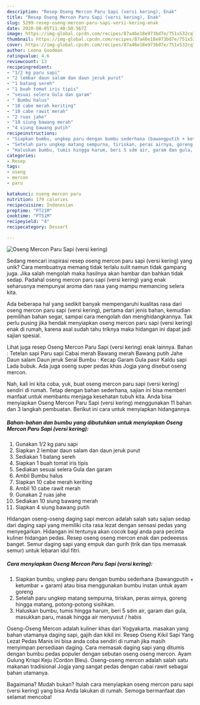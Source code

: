 ```yaml
---
description: "Resep Oseng Mercon Paru Sapi (versi kering), Enak"
title: "Resep Oseng Mercon Paru Sapi (versi kering), Enak"
slug: 5299-resep-oseng-mercon-paru-sapi-versi-kering-enak
date: 2020-08-05T11:48:50.567Z
image: https://img-global.cpcdn.com/recipes/87a46e18e973bd7e/751x532cq70/oseng-mercon-paru-sapi-versi-kering-foto-resep-utama.jpg
thumbnail: https://img-global.cpcdn.com/recipes/87a46e18e973bd7e/751x532cq70/oseng-mercon-paru-sapi-versi-kering-foto-resep-utama.jpg
cover: https://img-global.cpcdn.com/recipes/87a46e18e973bd7e/751x532cq70/oseng-mercon-paru-sapi-versi-kering-foto-resep-utama.jpg
author: Leona Goodman
ratingvalue: 4.6
reviewcount: 13
recipeingredient:
- "1/2 kg paru sapi"
- "2 lembar daun salam dan daun jeruk purut"
- "1 batang sereh"
- "1 buah tomat iris tipis"
- "sesuai selera Gula dan garam"
- " Bumbu halus"
- "10 cabe merah keriting"
- "10 cabe rawit merah"
- "2 ruas jahe"
- "10 siung bawang merah"
- "4 siung bawang putih"
recipeinstructions:
- "Siapkan bumbu, ungkep paru dengan bumbu sederhana (bawangputih + ketumbar + garam) atau bisa menggunakan bumbu instan untuk ayam goreng"
- "Setelah paru ungkep matang sempurna, tiriskan, peras airnya, goreng hingga matang, potong-potong sisihkan."
- "Haluskan bumbu, tumis hingga harum, beri 5 sdm air, garam dan gula, masukkan paru, masak hingga air menyusut / habis"
categories:
- Resep
tags:
- oseng
- mercon
- paru

katakunci: oseng mercon paru 
nutrition: 179 calories
recipecuisine: Indonesian
preptime: "PT21M"
cooktime: "PT51M"
recipeyield: "4"
recipecategory: Dessert

---
```



![Oseng Mercon Paru Sapi (versi kering)](https://img-global.cpcdn.com/recipes/87a46e18e973bd7e/751x532cq70/oseng-mercon-paru-sapi-versi-kering-foto-resep-utama.jpg)

Sedang mencari inspirasi resep oseng mercon paru sapi (versi kering) yang unik? Cara membuatnya memang tidak terlalu sulit namun tidak gampang juga. Jika salah mengolah maka hasilnya akan hambar dan bahkan tidak sedap. Padahal oseng mercon paru sapi (versi kering) yang enak seharusnya mempunyai aroma dan rasa yang mampu memancing selera kita.

Ada beberapa hal yang sedikit banyak mempengaruhi kualitas rasa dari oseng mercon paru sapi (versi kering), pertama dari jenis bahan, kemudian pemilihan bahan segar, sampai cara mengolah dan menghidangkannya. Tak perlu pusing jika hendak menyiapkan oseng mercon paru sapi (versi kering) enak di rumah, karena asal sudah tahu triknya maka hidangan ini dapat jadi sajian spesial.

Lihat juga resep Oseng Mercon Paru Sapi (versi kering) enak lainnya. Bahan : Tetelan sapi Paru sapi Cabai merah Bawang merah Bawang putih Jahe Daun salam Daun jeruk Serai Bumbu : Kecap Garam Gula pasir Kaldu sapi Lada bubuk. Ada juga oseng super pedas khas Jogja yang disebut oseng mercon.


Nah, kali ini kita coba, yuk, buat oseng mercon paru sapi (versi kering) sendiri di rumah. Tetap dengan bahan sederhana, sajian ini bisa memberi manfaat untuk membantu menjaga kesehatan tubuh kita. Anda bisa menyiapkan Oseng Mercon Paru Sapi (versi kering) menggunakan 11 bahan dan 3 langkah pembuatan. Berikut ini cara untuk menyiapkan hidangannya.

<!--inarticleads1-->

##### Bahan-bahan dan bumbu yang dibutuhkan untuk menyiapkan Oseng Mercon Paru Sapi (versi kering):

1. Gunakan 1/2 kg paru sapi
1. Siapkan 2 lembar daun salam dan daun jeruk purut
1. Sediakan 1 batang sereh
1. Siapkan 1 buah tomat iris tipis
1. Sediakan sesuai selera Gula dan garam
1. Ambil  Bumbu halus
1. Siapkan 10 cabe merah keriting
1. Ambil 10 cabe rawit merah
1. Gunakan 2 ruas jahe
1. Sediakan 10 siung bawang merah
1. Siapkan 4 siung bawang putih


Hidangan oseng-oseng daging sapi mercon adalah salah satu sajian sedap dari daging sapi yang memiliki cita rasa lezat dengan sensasi pedas yang menyegarkan. Hidangan ini tentunya akan cocok bagi anda para pecinta kuliner hidangan pedas. Resep oseng oseng mercon enak dan pedeeesss banget. Semur daging sapi yang empuk dan gurih (trik dan tips memasak semur) untuk lebaran idul fitri. 

<!--inarticleads2-->

##### Cara menyiapkan Oseng Mercon Paru Sapi (versi kering):

1. Siapkan bumbu, ungkep paru dengan bumbu sederhana (bawangputih + ketumbar + garam) atau bisa menggunakan bumbu instan untuk ayam goreng
1. Setelah paru ungkep matang sempurna, tiriskan, peras airnya, goreng hingga matang, potong-potong sisihkan.
1. Haluskan bumbu, tumis hingga harum, beri 5 sdm air, garam dan gula, masukkan paru, masak hingga air menyusut / habis


Oseng-Oseng Mercon adalah kuliner khas dari Yogyakarta. masakan yang bahan utamanya daging sapi, gajih dan kikil ini. Resep Oseng Kikil Sapi Yang Lezat Pedas Manis ini bisa anda coba sendiri di rumah jika masih menyimpan persediaan daging. Cara memasak daging sapi yang ditumis dengan bumbu pedas populer dengan sebutan oseng oseng mercon. Ayam Gulung Krispi Keju (Cordon Bleu). Oseng-oseng mercon adalah salah satu makanan tradisional Jogja yang sangat pedas dengan cabai rawit sebagai bahan utamanya. 

Bagaimana? Mudah bukan? Itulah cara menyiapkan oseng mercon paru sapi (versi kering) yang bisa Anda lakukan di rumah. Semoga bermanfaat dan selamat mencoba!
